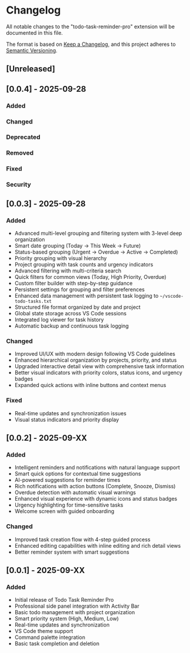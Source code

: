 # Changelog

All notable changes to the "todo-task-reminder-pro" extension will be documented in this file.

The format is based on [Keep a Changelog](https://keepachangelog.com/en/1.1.0/),
and this project adheres to [Semantic Versioning](https://semver.org/spec/v2.0.0.html).

## [Unreleased]

## [0.0.4] - 2025-09-28

### Added

### Changed

### Deprecated

### Removed

### Fixed

### Security

## [0.0.3] - 2025-09-28

### Added
- Advanced multi-level grouping and filtering system with 3-level deep organization
- Smart date grouping (Today → This Week → Future)
- Status-based grouping (Urgent → Overdue → Active → Completed)
- Priority grouping with visual hierarchy
- Project grouping with task counts and urgency indicators
- Advanced filtering with multi-criteria search
- Quick filters for common views (Today, High Priority, Overdue)
- Custom filter builder with step-by-step guidance
- Persistent settings for grouping and filter preferences
- Enhanced data management with persistent task logging to `~/vscode-todo-tasks.txt`
- Structured file format organized by date and project
- Global state storage across VS Code sessions
- Integrated log viewer for task history
- Automatic backup and continuous task logging

### Changed
- Improved UI/UX with modern design following VS Code guidelines
- Enhanced hierarchical organization by projects, priority, and status
- Upgraded interactive detail view with comprehensive task information
- Better visual indicators with priority colors, status icons, and urgency badges
- Expanded quick actions with inline buttons and context menus

### Fixed
- Real-time updates and synchronization issues
- Visual status indicators and priority display

## [0.0.2] - 2025-09-XX

### Added
- Intelligent reminders and notifications with natural language support
- Smart quick options for contextual time suggestions
- AI-powered suggestions for reminder times
- Rich notifications with action buttons (Complete, Snooze, Dismiss)
- Overdue detection with automatic visual warnings
- Enhanced visual experience with dynamic icons and status badges
- Urgency highlighting for time-sensitive tasks
- Welcome screen with guided onboarding

### Changed
- Improved task creation flow with 4-step guided process
- Enhanced editing capabilities with inline editing and rich detail views
- Better reminder system with smart suggestions

## [0.0.1] - 2025-09-XX

### Added
- Initial release of Todo Task Reminder Pro
- Professional side panel integration with Activity Bar
- Basic todo management with project organization
- Smart priority system (High, Medium, Low)
- Real-time updates and synchronization
- VS Code theme support
- Command palette integration
- Basic task completion and deletion